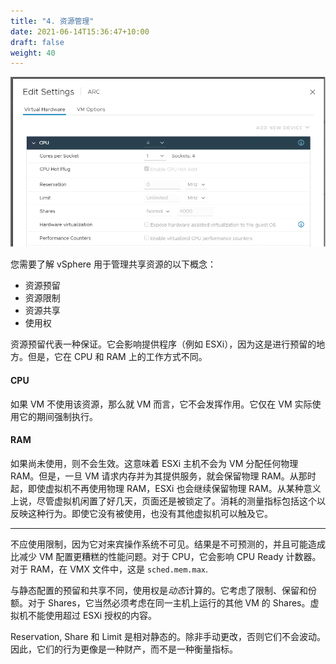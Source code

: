 ```yaml
---
title: "4. 资源管理"
date: 2021-06-14T15:36:47+10:00
draft: false
weight: 40
---
```


![虚拟机设置](2.1.4-fig-1.png)

您需要了解 vSphere 用于管理共享资源的以下概念：

- 资源预留
- 资源限制
- 资源共享
- 使用权

资源预留代表一种保证。它会影响提供程序（例如 ESXi），因为这是进行预留的地方。但是，它在 CPU 和 RAM 上的工作方式不同。

#### CPU

如果 VM 不使用该资源，那么就 VM 而言，它不会发挥作用。它仅在 VM 实际使用它的期间强制执行。

#### RAM

如果尚未使用，则不会生效。这意味着 ESXi 主机不会为 VM 分配任何物理 RAM。但是，一旦 VM 请求内存并为其提供服务，就会保留物理 RAM。从那时起，即使虚拟机不再使用物理 RAM，ESXi 也会继续保留物理 RAM。从某种意义上说，尽管虚拟机闲置了好几天，页面还是被锁定了。消耗的测量指标包括这个以反映这种行为。即使它没有被使用，也没有其他虚拟机可以触及它。

---

不应使用限制，因为它对来宾操作系统不可见。结果是不可预测的，并且可能造成比减少 VM 配置更糟糕的性能问题。对于 CPU，它会影响 CPU Ready 计数器。对于 RAM，在 VMX 文件中，这是 `sched.mem.max`.

与静态配置的预留和共享不同，使用权是*动态*计算的。它考虑了限制、保留和份额。对于 Shares，它当然必须考虑在同一主机上运行的其他 VM 的 Shares。虚拟机不能使用超过 ESXi 授权的内容。

Reservation, Share 和 Limit 是相对静态的。除非手动更改，否则它们不会波动。因此，它们的行为更像是一种财产，而不是一种衡量指标。